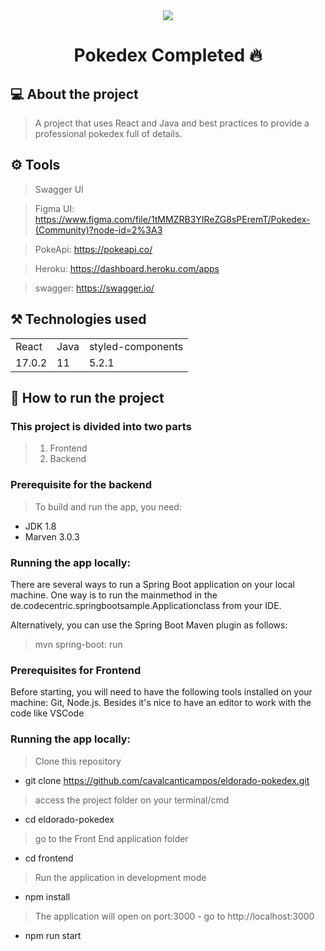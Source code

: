 <div align="center">
<img src="https://user-images.githubusercontent.com/76417647/132260388-e083ce53-1cbe-4a69-9423-d09397d03475.png"/>
  
</div>

<div align="center">

 # Pokedex Completed 🔥
  
</div>




## 💻 About the project

> A project that uses React and Java and best practices to provide a professional pokedex full of details.

## ⚙️ Tools

 > Swagger UI
 
 > Figma UI: https://www.figma.com/file/1tMMZRB3YIReZG8sPEremT/Pokedex-(Community)?node-id=2%3A3
 
 > PokeApi: https://pokeapi.co/
 
 > Heroku: https://dashboard.heroku.com/apps
 
 > swagger: https://swagger.io/

## ⚒️ Technologies used

<table>
  
  <tr>
    <td> React</td>
      <td> Java</td>
    <td>styled-components</td>
  </tr>
  <tr>
    <td>17.0.2</td>
     <td>11</td>
    <td>5.2.1</td>
    </tr>
  </table>
  
 
  
 ## 🚀 How to run the project
 
 ### This project is divided into two parts
 
   > 1. Frontend
   > 2. Backend

### Prerequisite for the backend

> To build and run the app, you need:
 
   * JDK 1.8
   * Marven 3.0.3
   
### Running the app locally:
  
  There are several ways to run a Spring Boot application on your local machine. One way is to run the mainmethod in the de.codecentric.springbootsample.Applicationclass from your IDE.

Alternatively, you can use the Spring Boot Maven plugin as follows:

  > mvn spring-boot: run

### Prerequisites for Frontend

Before starting, you will need to have the following tools installed on your machine: Git, Node.js. Besides it's nice to have an editor to work with the code like VSCode

 ### Running the app locally:

 > Clone this repository
 
 * git clone https://github.com/cavalcanticampos/eldorado-pokedex.git
  
 > access the project folder on your terminal/cmd
 * cd eldorado-pokedex 

  > go to the Front End application folder
 * cd  frontend

> Run the application in development mode
 * npm install


> The application will open on port:3000 - go to http://localhost:3000
 * npm run start
